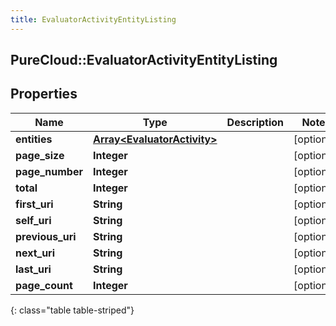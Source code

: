 ```yaml
---
title: EvaluatorActivityEntityListing
---
```

## PureCloud::EvaluatorActivityEntityListing

## Properties

|Name | Type | Description | Notes|
|------------ | ------------- | ------------- | -------------|
| **entities** | [**Array&lt;EvaluatorActivity&gt;**](EvaluatorActivity.html) |  | [optional] |
| **page_size** | **Integer** |  | [optional] |
| **page_number** | **Integer** |  | [optional] |
| **total** | **Integer** |  | [optional] |
| **first_uri** | **String** |  | [optional] |
| **self_uri** | **String** |  | [optional] |
| **previous_uri** | **String** |  | [optional] |
| **next_uri** | **String** |  | [optional] |
| **last_uri** | **String** |  | [optional] |
| **page_count** | **Integer** |  | [optional] |
{: class="table table-striped"}


